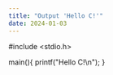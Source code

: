 ```yaml
---
title: "Output 'Hello C!'"
date: 2024-01-03
---
```


#include <stdio.h>

main(){
  printf("Hello C!\n");
}
